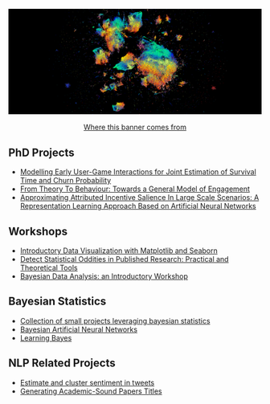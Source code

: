 <p align="center">
  <img src="https://github.com/vb690/vb690/blob/main/images/banner.png"  width="1000" />
</p>

<p align="center">
  <a href="https://vb690.github.io/what_do_books_look_like/" title="Where this banner comes from">Where this banner comes from</a>
</p>

## PhD Projects
* [Modelling Early User-Game Interactions for Joint Estimation of Survival Time and Churn Probability](https://github.com/vb690/churn_survival_joint_estimation)  
* [From Theory To Behaviour: Towards a General Model of Engagement](https://github.com/vb690/modelling_engagement_ammount)
* [Approximating Attributed Incentive Salience In Large Scale Scenarios: A Representation Learning Approach Based on Artificial Neural Networks](https://github.com/vb690/approx_incentive_salience)

## Workshops 
* [Introductory Data Visualization with Matplotlib and Seaborn](https://github.com/vb690/data_viz_python) 
* [Detect Statistical Oddities in Published Research: Practical and Theoretical Tools](https://github.com/ozvar/research_workshop)
* [Bayesian Data Analysis: an Introductory Workshop](https://github.com/vb690/introduction_bayesian_analysis)

## Bayesian Statistics
* [Collection of small projects leveraging bayesian statistics](https://github.com/vb690/bazaar)
* [Bayesian Artificial Neural Networks](https://github.com/vb690/bayesian_ANN)
* [Learning Bayes](https://github.com/vb690/learning_bayes)

## NLP Related Projects 
* [Estimate and cluster sentiment in tweets](https://github.com/vb690/tweets_clustering)
* [Generating Academic-Sound Papers Titles](https://github.com/vb690/academic_papers_bot)

